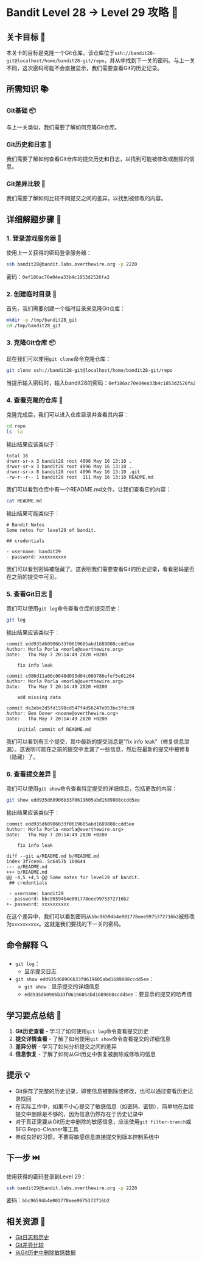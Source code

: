# Bandit Level 28 → Level 29 攻略 🔄

## 关卡目标 🎯

本关卡的目标是克隆一个Git仓库，该仓库位于`ssh://bandit28-git@localhost/home/bandit28-git/repo`，并从中找到下一关的密码。与上一关不同，这次密码可能不会直接显示，我们需要查看Git的历史记录。

## 所需知识 📚

### Git基础 📦

与上一关类似，我们需要了解如何克隆Git仓库。

### Git历史和日志 📜

我们需要了解如何查看Git仓库的提交历史和日志，以找到可能被修改或删除的信息。

### Git差异比较 🔄

我们需要了解如何比较不同提交之间的差异，以找到被修改的内容。

## 详细解题步骤 📝

### 1. 登录游戏服务器 🔐

使用上一关获得的密码登录服务器：

```bash
ssh bandit28@bandit.labs.overthewire.org -p 2220
```

密码：`0ef186ac70e04ea33b4c1853d2526fa2`

### 2. 创建临时目录 📂

首先，我们需要创建一个临时目录来克隆Git仓库：

```bash
mkdir -p /tmp/bandit28_git
cd /tmp/bandit28_git
```

### 3. 克隆Git仓库 📦

现在我们可以使用`git clone`命令克隆仓库：

```bash
git clone ssh://bandit28-git@localhost/home/bandit28-git/repo
```

当提示输入密码时，输入bandit28的密码：`0ef186ac70e04ea33b4c1853d2526fa2`

### 4. 查看克隆的仓库 👀

克隆完成后，我们可以进入仓库目录并查看其内容：

```bash
cd repo
ls -la
```

输出结果应该类似于：

```
total 16
drwxr-sr-x 3 bandit28 root 4096 May 16 13:10 .
drwxr-sr-x 3 bandit28 root 4096 May 16 13:10 ..
drwxr-sr-x 8 bandit28 root 4096 May 16 13:10 .git
-rw-r--r-- 1 bandit28 root  111 May 16 13:10 README.md
```

我们可以看到仓库中有一个README.md文件。让我们查看它的内容：

```bash
cat README.md
```

输出结果可能类似于：

```
# Bandit Notes
Some notes for level29 of bandit.

## credentials

- username: bandit29
- password: xxxxxxxxxx
```

我们可以看到密码被隐藏了。这表明我们需要查看Git的历史记录，看看密码是否在之前的提交中可见。

### 5. 查看Git日志 📜

我们可以使用`git log`命令查看仓库的提交历史：

```bash
git log
```

输出结果应该类似于：

```
commit edd935d60906b33f0619605abd1689808ccdd5ee
Author: Morla Porla <morla@overthewire.org>
Date:   Thu May 7 20:14:49 2020 +0200

    fix info leak

commit c086d11a00c0648d095d04c089786efef5e01264
Author: Morla Porla <morla@overthewire.org>
Date:   Thu May 7 20:14:49 2020 +0200

    add missing data

commit de2ebe2d5fd1598cd547f4d56247e053be3fdc38
Author: Ben Dover <noone@overthewire.org>
Date:   Thu May 7 20:14:49 2020 +0200

    initial commit of README.md
```

我们可以看到有三个提交，其中最新的提交消息是"fix info leak"（修复信息泄漏）。这表明可能在之前的提交中泄漏了一些信息，然后在最新的提交中被修复（隐藏）了。

### 6. 查看提交差异 🔄

我们可以使用`git show`命令查看特定提交的详细信息，包括更改的内容：

```bash
git show edd935d60906b33f0619605abd1689808ccdd5ee
```

输出结果应该类似于：

```
commit edd935d60906b33f0619605abd1689808ccdd5ee
Author: Morla Porla <morla@overthewire.org>
Date:   Thu May 7 20:14:49 2020 +0200

    fix info leak

diff --git a/README.md b/README.md
index 3f7cee8..5c6457b 100644
--- a/README.md
+++ b/README.md
@@ -4,5 +4,5 @@ Some notes for level29 of bandit.
 ## credentials
 
 - username: bandit29
-- password: bbc96594b4e001778eee9975372716b2
+- password: xxxxxxxxxx
```

在这个差异中，我们可以看到密码从`bbc96594b4e001778eee9975372716b2`被修改为`xxxxxxxxxx`。这就是我们要找的下一关的密码。

## 命令解释 🔍

- `git log`：
  - 显示提交日志
- `git show edd935d60906b33f0619605abd1689808ccdd5ee`：
  - `git show`：显示提交的详细信息
  - `edd935d60906b33f0619605abd1689808ccdd5ee`：要显示的提交的哈希值

## 学习要点总结 📌

1. **Git历史查看** - 学习了如何使用`git log`命令查看提交历史
2. **提交详情查看** - 了解了如何使用`git show`命令查看提交的详细信息
3. **差异分析** - 学习了如何分析提交之间的差异
4. **信息恢复** - 了解了如何从Git历史中恢复被删除或修改的信息

## 提示 💡

- Git保存了完整的历史记录，即使信息被删除或修改，也可以通过查看历史记录找回
- 在实际工作中，如果不小心提交了敏感信息（如密码、密钥），简单地在后续提交中删除是不够的，因为信息仍然存在于历史记录中
- 对于真正需要从Git历史中删除的敏感信息，应该使用`git filter-branch`或BFG Repo-Cleaner等工具
- 养成良好的习惯，不要将敏感信息直接提交到版本控制系统中

## 下一步 ⏭️

使用获得的密码登录到Level 29：

```bash
ssh bandit29@bandit.labs.overthewire.org -p 2220
```

密码：`bbc96594b4e001778eee9975372716b2`

## 相关资源 🔗

- [Git日志和历史](https://git-scm.com/book/zh/v2/Git-基础-查看提交历史)
- [Git差异比较](https://git-scm.com/book/zh/v2/Git-基础-查看提交历史#_viewing_changes)
- [从Git历史中删除敏感数据](https://docs.github.com/cn/github/authenticating-to-github/removing-sensitive-data-from-a-repository)
